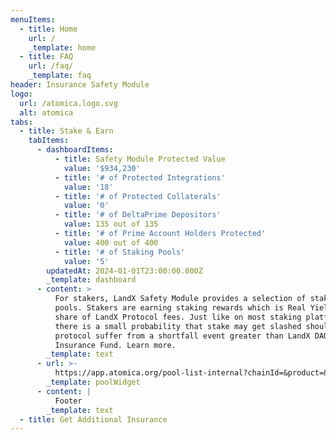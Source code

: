 ```yaml
---
menuItems:
  - title: Home
    url: /
    _template: home
  - title: FAQ
    url: /faq/
    _template: faq
header: Insurance Safety Module
logo:
  url: /atomica.logo.svg
  alt: atomica
tabs:
  - title: Stake & Earn
    tabItems:
      - dashboardItems:
          - title: Safety Module Protected Value
            value: '$934,230'
          - title: '# of Protected Integrations'
            value: '18'
          - title: '# of Protected Collaterals'
            value: '0'
          - title: '# of DeltaPrime Depositors'
            value: 135 out of 135
          - title: '# of Prime Account Holders Protected'
            value: 400 out of 400
          - title: '# of Staking Pools'
            value: '5'
        updatedAt: 2024-01-01T23:00:00.000Z
        _template: dashboard
      - content: >
          For stakers, LandX Safety Module provides a selection of staking
          pools. Stakers are earning staking rewards which is Real Yield - a
          share of LandX Protocol fees. Just like on most staking platforms,
          there is a small probability that stake may get slashed should LandX
          protocol suffer from a shortfall event greater than LandX DAO
          Insurance Fund. Learn more.
        _template: text
      - url: >-
          https://app.atomica.org/pool-list-internal?chainId=&product=&poolIdList=0xcbd4ccbe16389cb6dc37d8769f884d85cb112ef4,0x0ae684c27b674d9b73a2debbe4a72fabee5a173b&marketId=&featureOverrides=%7B%22poolList.columnConfigs.columnList%22%3A%5B%22favorite%22%2C%22chain-id%22%2C%22pool-name%22%2C%22pool-token%22%2C%22apy%22%2C%22controls%22%2C%22data%22%5D%2C%22pool.sections.showSettlement%22%3Afalse%2C%22pool.details.showPoolManagerCard%22%3Afalse%2C%22pool.details.showLPAllowList%22%3Afalse%2C%22pool.details.showLPAllowanceList%22%3Afalse%2C%22pool.details.showOwnerAddress%22%3Afalse%2C%22pool.details.showManagerAddress%22%3Afalse%7D&labelOverrides=%7B%22poolList.columnConfigs.dataLabel%22%3A%22Stake%20to%22%2C%22pool.details.lpWithdrawalDelayLabel%22%3A%22Cooldown%20period%22%2C%22pool.details.lpWithdrawalRequestExpirationLabel%22%3A%22Unstake%20window%22%2C%22pool.details.dataLabel%22%3A%22Stake%20to%22%2C%22pool.details.detailsLabel%22%3A%22Pool%20info%22%7D
        _template: poolWidget
      - content: |
          Footer
        _template: text
  - title: Get Additional Insurance
---
```


